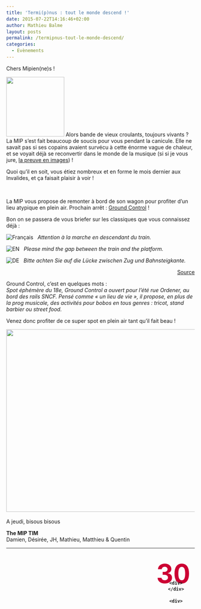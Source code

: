 ```yaml
---
title: 'Termi(p)nus : tout le monde descend !'
date: 2015-07-22T14:16:46+02:00
author: Mathieu Balme
layout: posts
permalink: /termipnus-tout-le-monde-descend/
categories:
  - Evènements
---
```

<p style="text-align: justify;">
  Chers Mipien(ne)s !
</p>

<img class="alignright" src="https://pbs.twimg.com/media/CGwwDrkWwAEC5PB.jpg" alt="" width="155" height="159" /> Alors bande de vieux croulants, toujours vivants ? La MIP s&#8217;est fait beaucoup de soucis pour vous pendant la canicule. Elle ne savait pas si ses copains avaient survécu à cette énorme vague de chaleur, et se voyait déjà se reconvertir dans le monde de la musique (si si je vous jure, [la preuve en images](https://www.jibjab.com/view/QmPYigHjQFSQORhNGFnbfw)) !

Quoi qu&#8217;il en soit, vous étiez nombreux et en forme le mois dernier aux Invalides, et ça faisait plaisir à voir !

&nbsp;

La MIP vous propose de remonter à bord de son wagon pour profiter d&#8217;un lieu atypique en plein air. Prochain arrêt : <a href="https://groundcontrol-paris.fr/" target="_blank">Ground Control</a> !

Bon on se passera de vous briefer sur les classiques que vous connaissez déjà :

<img title="Français" src="https://r15.imgfast.net/users/1516/12/92/90/smiles/697152141.png" alt="Français" longdesc="https://fandemetro.e-monsite.com/pages/105" />   _Attention à la marche en descendant du train._

![EN](https://fandemetro.e-monsite.com/medias/images/en.png "EN")   _Please mind the gap between the train and the platform._

![DE](https://fandemetro.e-monsite.com/medias/images/de.png "DE")   _Bitte achten Sie auf die Lücke zwischen Zug und Bahnsteigkante._

<p style="text-align: right;">
  <a href="https://fandemetro.e-monsite.com/pages/messages-multilingues.html" target="_blank">Source</a>
</p>

Ground Control, c&#8217;est en quelques mots :  
_Spot éphémère du 18e, Ground Control a ouvert pour l’été rue Ordener, au bord des rails SNCF. Pensé comme « un lieu de vie », il propose, en plus de la prog musicale, des activités pour bobos en tous genres : tricot, stand barbier ou street food._

Venez donc profiter de ce super spot en plein air tant qu&#8217;il fait beau !

<img class="alignnone" src="https://www.streetpress.com/sites/default/files/paris-18-bar-ephemere.jpg" alt="" width="730" height="487" /> 

A jeudi, bisous bisous

**The MIP TIM**  
Damien, Désirée, JH, Mathieu, Matthieu & Quentin

<table style="height: 149px;" width="659">
  <tr>
    <td style="padding: 10px; width: 120px; font-weight: bold; vertical-align: middle; text-align: center;">
      <div style="height: 45px; font-size: 70px; color: #cc0033; margin-top: 15px;">
        30
      </div>
      
      <div>
      </div>
      
      <div>
        <span style="font-size: 30px; color: #333;">juillet</span><br /> 19h30
      </div>
    </td>
    
    <td style="padding: 0; width: 225px; font-weight: bold; font-size: 20px; vertical-align: middle;">
      <a href="https://www.google.fr/maps/place/Le+Ground+Control/@48.8911644,2.3525005,15z/data=!4m2!3m1!1s0x0:0xa0f989e9b2f5f56d?sa=X&ved=0CI0BEPwSMA5qFQoTCPKH6c-M6sYCFQa1FAodNZ4KUw" target="_blank">26 ter, rue Ordener    75018 Paris</a>
    </td>
    
    <td style="padding: 0; width: 200px; font-weight: bold; font-size: 20px; vertical-align: middle; text-align: center;">
      <a href="/assets/uploads/2010/10/m4.gif"><img class="alignnone size-full wp-image-272" src="/assets/uploads/2010/10/m4.gif" alt="m4" width="21" height="21" /></a><a href="/assets/uploads/2010/10/m12.gif"><img class="alignnone size-full wp-image-281" src="/assets/uploads/2010/10/m12.gif" alt="m12" width="21" height="21" /></a>Marcadet &#8211; Poissoniers
    </td>
  </tr>
</table>
